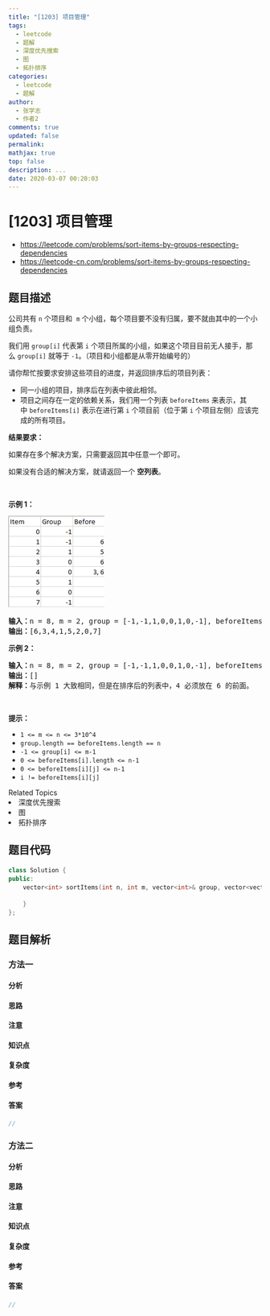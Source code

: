 ```yaml
---
title: "[1203] 项目管理"
tags:
  - leetcode
  - 题解
  - 深度优先搜索
  - 图
  - 拓扑排序
categories:
  - leetcode
  - 题解
author:
  - 张学志
  - 作者2
comments: true
updated: false
permalink:
mathjax: true
top: false
description: ...
date: 2020-03-07 00:20:03
---
```



# [1203] 项目管理
* https://leetcode.com/problems/sort-items-by-groups-respecting-dependencies
* https://leetcode-cn.com/problems/sort-items-by-groups-respecting-dependencies


## 题目描述

<p>公司共有&nbsp;<code>n</code>&nbsp;个项目和 &nbsp;<code>m</code>&nbsp;个小组，每个项目要不没有归属，要不就由其中的一个小组负责。</p>

<p>我们用&nbsp;<code>group[i]</code>&nbsp;代表第&nbsp;<code>i</code>&nbsp;个项目所属的小组，如果这个项目目前无人接手，那么&nbsp;<code>group[i]</code> 就等于&nbsp;<code>-1</code>。（项目和小组都是从零开始编号的）</p>

<p>请你帮忙按要求安排这些项目的进度，并返回排序后的项目列表：</p>

<ul>
	<li>同一小组的项目，排序后在列表中彼此相邻。</li>
	<li>项目之间存在一定的依赖关系，我们用一个列表 <code>beforeItems</code>&nbsp;来表示，其中&nbsp;<code>beforeItems[i]</code>&nbsp;表示在进行第&nbsp;<code>i</code>&nbsp;个项目前（位于第 <code>i</code>&nbsp;个项目左侧）应该完成的所有项目。</li>
</ul>

<p><strong>结果要求：</strong></p>

<p>如果存在多个解决方案，只需要返回其中任意一个即可。</p>

<p>如果没有合适的解决方案，就请返回一个 <strong>空列表</strong>。</p>

<p>&nbsp;</p>

<p><strong>示例 1：</strong></p>

<p><strong><img alt="" src="https://raw.githubusercontent.com/algoboy101/LeetCodeCrowdsource/master/imgs/1359_ex1.png" style="height: 181px; width: 191px;"></strong></p>

<pre><strong>输入：</strong>n = 8, m = 2, group = [-1,-1,1,0,0,1,0,-1], beforeItems = [[],[6],[5],[6],[3,6],[],[],[]]
<strong>输出：</strong>[6,3,4,1,5,2,0,7]
</pre>

<p><strong>示例&nbsp;2：</strong></p>

<pre><strong>输入：</strong>n = 8, m = 2, group = [-1,-1,1,0,0,1,0,-1], beforeItems = [[],[6],[5],[6],[3],[],[4],[]]
<strong>输出：</strong>[]
<strong>解释：</strong>与示例 1 大致相同，但是在排序后的列表中，4 必须放在 6 的前面。
</pre>

<p>&nbsp;</p>

<p><strong>提示：</strong></p>

<ul>
	<li><code>1 &lt;= m &lt;= n &lt;= 3*10^4</code></li>
	<li><code>group.length == beforeItems.length == n</code></li>
	<li><code>-1 &lt;= group[i] &lt;= m-1</code></li>
	<li><code>0 &lt;= beforeItems[i].length &lt;= n-1</code></li>
	<li><code>0 &lt;= beforeItems[i][j] &lt;= n-1</code></li>
	<li><code>i != beforeItems[i][j]</code></li>
</ul>
<div><div>Related Topics</div><div><li>深度优先搜索</li><li>图</li><li>拓扑排序</li></div></div>


## 题目代码

```cpp
class Solution {
public:
    vector<int> sortItems(int n, int m, vector<int>& group, vector<vector<int>>& beforeItems) {

    }
};
```


## 题目解析


### 方法一

#### 分析

#### 思路

#### 注意

#### 知识点

#### 复杂度

#### 参考

#### 答案

```cpp
//
```


### 方法二

#### 分析

#### 思路

#### 注意

#### 知识点

#### 复杂度

#### 参考

#### 答案

```cpp
//
```


